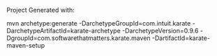 
Project Generated with:

mvn archetype:generate -DarchetypeGroupId=com.intuit.karate -DarchetypeArtifactId=karate-archetype -DarchetypeVersion=0.9.6 -DgroupId=com.softwarethatmatters.karate.maven -DartifactId=karate-maven-setup
